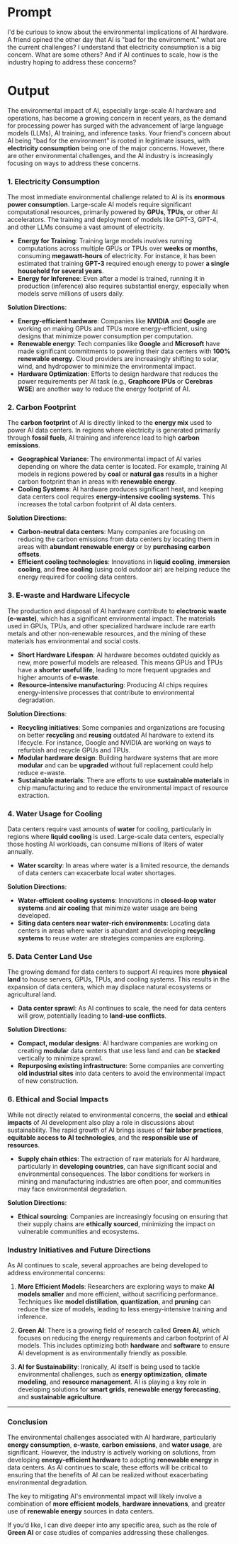 # Prompt

I'd be curious to know about the environmental implications of AI hardware. A friend opined the other day that AI is "bad for the environment." what are the current challenges? I understand that electricity consumption is a big concern. What are some others? And if AI continues to scale, how is the industry hoping to address these concerns?

# Output

The environmental impact of AI, especially large-scale AI hardware and operations, has become a growing concern in recent years, as the demand for processing power has surged with the advancement of large language models (LLMs), AI training, and inference tasks. Your friend's concern about AI being "bad for the environment" is rooted in legitimate issues, with **electricity consumption** being one of the major concerns. However, there are other environmental challenges, and the AI industry is increasingly focusing on ways to address these concerns.

### 1. **Electricity Consumption**
   The most immediate environmental challenge related to AI is its **enormous power consumption**. Large-scale AI models require significant computational resources, primarily powered by **GPUs**, **TPUs**, or other AI accelerators. The training and deployment of models like GPT-3, GPT-4, and other LLMs consume a vast amount of electricity.

   - **Energy for Training**: Training large models involves running computations across multiple GPUs or TPUs over **weeks or months**, consuming **megawatt-hours** of electricity. For instance, it has been estimated that training **GPT-3** required enough energy to power **a single household for several years**.
   - **Energy for Inference**: Even after a model is trained, running it in production (inference) also requires substantial energy, especially when models serve millions of users daily.

   **Solution Directions**:
   - **Energy-efficient hardware**: Companies like **NVIDIA** and **Google** are working on making GPUs and TPUs more energy-efficient, using designs that minimize power consumption per computation.
   - **Renewable energy**: Tech companies like **Google** and **Microsoft** have made significant commitments to powering their data centers with **100% renewable energy**. Cloud providers are increasingly shifting to solar, wind, and hydropower to minimize the environmental impact.
   - **Hardware Optimization**: Efforts to design hardware that reduces the power requirements per AI task (e.g., **Graphcore IPUs** or **Cerebras WSE**) are another way to reduce the energy footprint of AI.

### 2. **Carbon Footprint**
   The **carbon footprint** of AI is directly linked to the **energy mix** used to power AI data centers. In regions where electricity is generated primarily through **fossil fuels**, AI training and inference lead to high **carbon emissions**.

   - **Geographical Variance**: The environmental impact of AI varies depending on where the data center is located. For example, training AI models in regions powered by **coal** or **natural gas** results in a higher carbon footprint than in areas with **renewable energy**.
   - **Cooling Systems**: AI hardware produces significant heat, and keeping data centers cool requires **energy-intensive cooling systems**. This increases the total carbon footprint of AI data centers.

   **Solution Directions**:
   - **Carbon-neutral data centers**: Many companies are focusing on reducing the carbon emissions from data centers by locating them in areas with **abundant renewable energy** or by **purchasing carbon offsets**.
   - **Efficient cooling technologies**: Innovations in **liquid cooling**, **immersion cooling**, and **free cooling** (using cold outdoor air) are helping reduce the energy required for cooling data centers.

### 3. **E-waste and Hardware Lifecycle**
   The production and disposal of AI hardware contribute to **electronic waste (e-waste)**, which has a significant environmental impact. The materials used in GPUs, TPUs, and other specialized hardware include rare earth metals and other non-renewable resources, and the mining of these materials has environmental and social costs.

   - **Short Hardware Lifespan**: AI hardware becomes outdated quickly as new, more powerful models are released. This means GPUs and TPUs have a **shorter useful life**, leading to more frequent upgrades and higher amounts of **e-waste**.
   - **Resource-intensive manufacturing**: Producing AI chips requires energy-intensive processes that contribute to environmental degradation.

   **Solution Directions**:
   - **Recycling initiatives**: Some companies and organizations are focusing on better **recycling** and **reusing** outdated AI hardware to extend its lifecycle. For instance, Google and NVIDIA are working on ways to refurbish and recycle GPUs and TPUs.
   - **Modular hardware design**: Building hardware systems that are more **modular** and can be **upgraded** without full replacement could help reduce e-waste.
   - **Sustainable materials**: There are efforts to use **sustainable materials** in chip manufacturing and to reduce the environmental impact of resource extraction.

### 4. **Water Usage for Cooling**
   Data centers require vast amounts of **water** for cooling, particularly in regions where **liquid cooling** is used. Large-scale data centers, especially those hosting AI workloads, can consume millions of liters of water annually.

   - **Water scarcity**: In areas where water is a limited resource, the demands of data centers can exacerbate local water shortages.

   **Solution Directions**:
   - **Water-efficient cooling systems**: Innovations in **closed-loop water systems** and **air cooling** that minimize water usage are being developed.
   - **Siting data centers near water-rich environments**: Locating data centers in areas where water is abundant and developing **recycling systems** to reuse water are strategies companies are exploring.

### 5. **Data Center Land Use**
   The growing demand for data centers to support AI requires more **physical land** to house servers, GPUs, TPUs, and cooling systems. This results in the expansion of data centers, which may displace natural ecosystems or agricultural land.

   - **Data center sprawl**: As AI continues to scale, the need for data centers will grow, potentially leading to **land-use conflicts**.

   **Solution Directions**:
   - **Compact, modular designs**: AI hardware companies are working on creating **modular** data centers that use less land and can be **stacked** vertically to minimize sprawl.
   - **Repurposing existing infrastructure**: Some companies are converting **old industrial sites** into data centers to avoid the environmental impact of new construction.

### 6. **Ethical and Social Impacts**
   While not directly related to environmental concerns, the **social** and **ethical impacts** of AI development also play a role in discussions about sustainability. The rapid growth of AI brings issues of **fair labor practices**, **equitable access to AI technologies**, and the **responsible use of resources**.

   - **Supply chain ethics**: The extraction of raw materials for AI hardware, particularly in **developing countries**, can have significant social and environmental consequences. The labor conditions for workers in mining and manufacturing industries are often poor, and communities may face environmental degradation.

   **Solution Directions**:
   - **Ethical sourcing**: Companies are increasingly focusing on ensuring that their supply chains are **ethically sourced**, minimizing the impact on vulnerable communities and ecosystems.

### Industry Initiatives and Future Directions
As AI continues to scale, several approaches are being developed to address environmental concerns:

1. **More Efficient Models**: Researchers are exploring ways to make **AI models smaller** and more efficient, without sacrificing performance. Techniques like **model distillation**, **quantization**, and **pruning** can reduce the size of models, leading to less energy-intensive training and inference.

2. **Green AI**: There is a growing field of research called **Green AI**, which focuses on reducing the energy requirements and carbon footprint of AI models. This includes optimizing both **hardware** and **software** to ensure AI development is as environmentally friendly as possible.

3. **AI for Sustainability**: Ironically, AI itself is being used to tackle environmental challenges, such as **energy optimization**, **climate modeling**, and **resource management**. AI is playing a key role in developing solutions for **smart grids**, **renewable energy forecasting**, and **sustainable agriculture**.

---

### Conclusion

The environmental challenges associated with AI hardware, particularly **energy consumption**, **e-waste**, **carbon emissions**, and **water usage**, are significant. However, the industry is actively working on solutions, from developing **energy-efficient hardware** to adopting **renewable energy** in data centers. As AI continues to scale, these efforts will be critical to ensuring that the benefits of AI can be realized without exacerbating environmental degradation.

The key to mitigating AI's environmental impact will likely involve a combination of **more efficient models**, **hardware innovations**, and greater use of **renewable energy** sources in data centers.

If you’d like, I can dive deeper into any specific area, such as the role of **Green AI** or case studies of companies addressing these challenges.